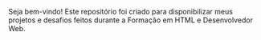 Seja bem-vindo!
Este repositório foi criado para disponibilizar meus projetos e desafios feitos durante a Formação em HTML e Desenvolvedor Web.